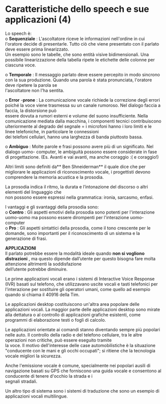# Caratteristiche dello speech e sue applicazioni (4)


Lo speech è:  
o **Sequenziale** : L'ascoltatore riceve le informazioni nell'ordine in cui
l'oratore decide di presentarle. Tutto ciò che viene presentato con il parlato
deve essere prima linearizzato.  
Un esempio sono le tabelle, che sono entità visive bidimensionali. Una
possibile linearizzazione della tabella ripete le etichette delle colonne per
ciascuna voce.  
  
o **Temporale** : Il messaggio parlato deve essere percepito in modo sincrono
con la sua produzione. Quando una parola è stata pronunciata, l'oratore deve
ripetere la parola se  
l'ascoltatore non l'ha sentita.  
  
o **Error** -**prone** : La comunicazione vocale richiede la correzione degli
errori poiché la voce viene trasmessa su un canale rumoroso. Nel dialogo
faccia a faccia, la distorsione può  
essere dovuta a rumori esterni e volume del suono insufficiente. Nella
comunicazione mediata dalla macchina, i componenti tecnici contribuiscono
ulteriormente al degrado del segnale = i microfoni hanno i loro limiti e le
linee telefoniche, in particolare le connessioni  
dei telefoni cellulari, hanno una larghezza di banda piuttosto bassa.  
  
o **Ambiguo** : Molte parole e frasi possono avere più di un significato. Nel
dialogo uomo- computer, le ambiguità possono essere considerate in fase di
progettazione. (Es. Avanti e vai avanti, ma anche coraggio :( e coraggio!)  
  
Altri limiti sono definiti da**  Ben Shneiderman** il quale dice che per
migliorare le applicazioni di riconoscimento vocale, i progettisti devono
comprendere la memoria acustica e la prosodia.  
  
La prosodia indica il ritmo, la durata e l’intonazione del discorso o altri
elementi del linguaggio che  
non possono essere espressi nella grammatica: ironia, sarcasmo, enfasi.  
  
I vantaggi e gli svantaggi della prosodia sono:  
o **Contro** : Gli aspetti emotivi della prosodia sono potenti per
l'interazione uomo-uomo ma possono essere dirompenti per l'interazione uomo-
computer  
o **Pro** : Gli aspetti sintattici della prosodia, come il tono crescente per
le domande, sono importanti per il riconoscimento di un sistema e la
generazione di frasi.  
  
**APPLICAZIONI**  
Il parlato potrebbe essere la modalità ideale quando **non si vogliono
distrazioni** , ma questo dipende dall’utente per questo bisogna fare molta
attenzione altrimenti la soddisfazione  
dell’utente potrebbe diminuire.  
  
Le prime applicazioni vocali erano i sistemi di Interactive Voice Response
(IVR) basati sul telefono, che utilizzavano uscite vocali e tasti telefonici
per l'interazione per sostituire gli operatori umani, come quello ad esempio
quando si chiama il 40916 della Tim.  
  
Le applicazioni desktop costituiscono un'altra area popolare delle
applicazioni vocali. La maggior parte delle applicazioni desktop sono mirate
alla dettatura o al controllo di applicazioni grafiche esistenti, come
programmi di elaborazione testi o fogli di calcolo.  
  
Le applicazioni orientate ai comandi stanno diventando sempre più popolari
nelle auto. Il controllo della radio e del telefono cellulare, tra le altre
operazioni non critiche, può essere eseguito tramite  
la voce. Il motivo dell'interesse delle case automobilistiche è la situazione
"conducente con le mani e gli occhi occupati"; si ritiene che la tecnologia
vocale migliori la sicurezza.  
  
Anche l'emissione vocale è comune, specialmente nei popolari ausili di
navigazione basati su GPS che forniscono una guida vocale e consentono al
conducente di tenere d'occhio la strada e i  
segnali stradali.  
  
Un altro tipo di sistema sono i sistemi di traduzione che sono un esempio di
applicazioni vocali multilingue.

